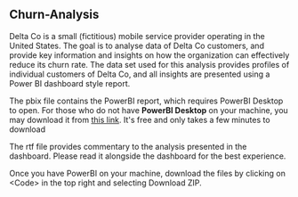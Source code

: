 ## Churn-Analysis
Delta Co is a small (fictitious) mobile service provider operating in the United States.
The goal is to analyse data of Delta Co customers, and provide key information and insights on how the organization can effectively reduce its churn rate.
The data set used for this analysis provides profiles of  individual customers of Delta Co, and all insights are presented using a Power BI dashboard style report.

The pbix file contains the PowerBI report, which requires PowerBI Desktop to open. For those who do not have **PowerBI Desktop** on your machine, you may download it from [this link](https://powerbi.microsoft.com/en-us/downloads/). It's free and only takes a few minutes to download

The rtf file provides commentary to the analysis presented in the dashboard. Please read it alongside the dashboard for the best experience.

Once you have PowerBI on your machine, download the files by clicking on \<Code\> in the top right and selecting Download ZIP.
